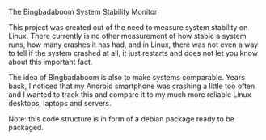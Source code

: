 The Bingbadaboom System Stability Monitor

This project was created out of the need to measure system stability on Linux. There currently is no other measurement of how stable a system runs, how many crashes it has had, and in Linux, there was not even a way to tell if the system crashed at all, it just restarts and does not let you know about this important fact.

The idea of Bingbadaboom is also to make systems comparable. Years back, I noticed that my Android smartphone was crashing a little too often and I wanted to track this and compare it to my much more reliable Linux desktops, laptops and servers.

Note: this code structure is in form of a debian package ready to be packaged.
